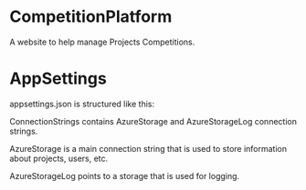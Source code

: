 # CompetitionPlatform

A website to help manage Projects Competitions.

# AppSettings

appsettings.json is structured like this: 

ConnectionStrings contains AzureStorage and AzureStorageLog connection strings.

AzureStorage is a main connection string that is used to store information about projects, users, etc.

AzureStorageLog points to a storage that is used for logging.

